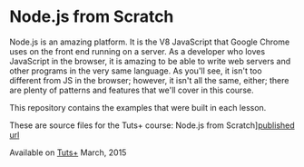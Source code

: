 # Node.js from Scratch

Node.js is an amazing platform. It is the V8 JavaScript that Google Chrome uses on the front end running on a server. As a developer who loves JavaScript in the browser, it is amazing to be able to write web servers and other programs in the very same language. As you'll see, it isn't too different from JS in the browser; however, it isn't all the same, either; there are plenty of patterns and features that we'll cover in this course.

This repository contains the examples that were built in each lesson.

These are source files for the Tuts+ course: Node.js from Scratch][published url]

Available on [Tuts+](https://tutsplus.com) March, 2015

[published url]: https://code.tutsplus.com/courses

